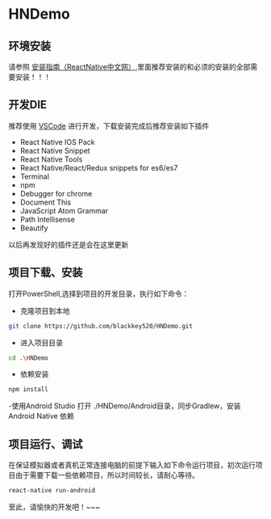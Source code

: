 # HNDemo


## 环境安装

请参照  [安装指南（ReactNative中文网）](http://reactnative.cn/docs/0.48/getting-started.html),里面推荐安装的和必须的安装的全部需要安装！！！

## 开发DIE

推荐使用 [VSCode](https://code.visualstudio.com/) 进行开发，下载安装完成后推荐安装如下插件
- React Native IOS Pack
- React Native Snippet
- React Native Tools
- React Native/React/Redux snippets for es6/es7
- Terminal
- npm
- Debugger for chrome
- Document This
- JavaScript Atom Grammar
- Path Intellisense
- Beautify

以后再发现好的插件还是会在这里更新

## 项目下载、安装

打开PowerShell,选择到项目的开发目录，执行如下命令：


- 克隆项目到本地
```bash
git clone https://github.com/blackkey520/HNDemo.git
```
- 进入项目目录
```bash
cd .\HNDemo
```

- 依赖安装
```bash
npm install
```
 
-使用Android Studio 打开 ./HNDemo/Android目录，同步Gradlew，安装Android Native 依赖
## 项目运行、调试


在保证模拟器或者真机正常连接电脑的前提下输入如下命令运行项目，初次运行项目由于需要下载一些依赖项目，所以时间较长，请耐心等待。

```bash
react-native run-android
```

至此，请愉快的开发吧！~~~
